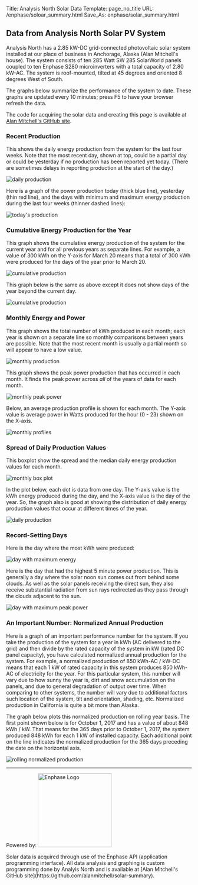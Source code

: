Title: Analysis North Solar Data
Template: page_no_title
URL: /enphase/soloar_summary.html
Save_As: enphase/solar_summary.html

## Data from Analysis North Solar PV System

Analysis North has a 2.85 kW-DC grid-connected photovoltaic solar system installed at our place
of business in Anchorage, Alaska (Alan Mitchell's house).  The system consists of
ten 285 Watt SW 285 SolarWorld panels coupled to ten Enphase S280 microinverters
with a total capacity of 2.80 kW-AC.
The system is roof-mounted, tilted at 45 degrees and oriented 8 degrees
West of South.

The graphs below summarize the performance of the system to date.  These graphs
are updated every 10 minutes; press F5 to have your browser refresh
the data.

The code for acquiring the solar data and creating this page is available at 
[Alan Mitchell's GitHub site](https://github.com/alanmitchell/solar-summary).

### Recent Production

This shows the daily energy production from the system for the last four weeks.  Note that
the most recent day, shown at top, could be a partial day or could be yesterday if no production
has been reported yet today.  (There are sometimes delays in reporting production at the start 
of the day.)

![daily production](images/last_days.png?q=1)

Here is a graph of the power production today (thick blue line), yesterday (thin red line), 
and the days with minimum and maximum energy production during the last four weeks
(thinner dashed lines):

![today's production](images/last_day.png?q=1)

### Cumulative Energy Production for the Year

This graph shows the cumulative energy production of the system for the current year
and for all previous years as separate lines.  For example, a value of 300 kWh on the
Y-axis for March 20 means that a total of 300 kWh were produced for the days of the year
prior to March 20.

![cumulative production](images/cum_kwh.png?q=1)

This graph below is the same as above except it does not show days of the year beyond the
current day.

![cumulative production](images/cum_kwh_partial.png?q=1)

### Monthly Energy and Power

This graph shows the total number of kWh produced in each month;
each year is shown on a separate line so monthly comparisons between years
are possible.  Note that the most recent month is usually a partial month so will
appear to have a low value.

![monthly production](images/by_month_by_year.png?q=1)

This graph shows the peak power production that has occurred in each month.  It finds
the peak power across *all* of the years of data for each month.

![monthly peak power](images/max_power.png?q=1)

Below, an average production profile is shown for each month.  The Y-axis value is average
power in Watts produced for the hour (0 - 23) shown on the X-axis.

![monthly profiles](images/monthly_profile.png?q=1)

### Spread of Daily Production Values

This boxplot show the spread and the median daily energy production values for each
month.

![monthly box plot](images/monthly_box.png?q=1)

In the plot below, each dot is data from one day.  The Y-axis value is the kWh energy
produced during the day, and the X-axis value is the day of the year.  So, the graph also
is good at showing the distribution of daily energy production values that occur at
different times of the year.

![daily production](images/daily_production.png?q=1)

### Record-Setting Days

Here is the day where the most kWh were produced:

![day with maximum energy](images/max_energy_day.png?q=1)

Here is the day that had the highest 5 minute power production.  This is generally
a day where the solar noon sun comes out from behind some clouds.  As well as the 
solar panels receiving the direct sun, they also receive substantial radiation from
sun rays redirected as they pass through the clouds adjacent to the sun.

![day with maximum peak power](images/max_power_day.png?q=1)

### An Important Number: Normalized Annual Production

Here is a graph of an important performance number for the system.  If you
take the production of the system for a year in kWh (AC delivered to the grid) 
and then divide by 
the rated capacity of the system in kW (rated DC panel capacity), you have calculated
normalized annual production for the system.  For example, a normalized production of 850 kWh-AC / kW-DC
means that each 1 kW of rated capacity in this system produces 850 kWh-AC of electricity
for the year. For this particular system, this number will vary due to 
how sunny the year is, dirt and snow accumulation on the panels,
and due to general degradation of output over time.  When
comparing to other systems, the number will vary due to additional factors such 
location of the system, tilt and orientation, shading, etc.  Normalized
production in California is quite a bit more than Alaska.

The graph below plots this normalized production on rolling year basis.  The 
first point shown below is for October 1, 2017 and has a value of about
848 kWh / kW.  That means for the 365 days prior to October 1, 2017, the system
produced 848 kWh for each 1 kW of installed capacity.  Each additional point
on the line indicates the normalized production for the 365 days preceding the
date on the horizontal axis.

![rolling normalized production](images/rolling_yr_kwh.png?q=1)

---

<p>
Powered by: <a href="https://enphase.com"><img alt="Enphase Logo" src="images/Powered_By_Enphase_Logo.png" width="200"></a>
</p>
Solar data is acquired through use of the Enphase API (application programming interface).  
All data analysis and graphing is custom programming done by Analyis North and is available at 
[Alan Mitchell's GitHub site](https://github.com/alanmitchell/solar-summary).
